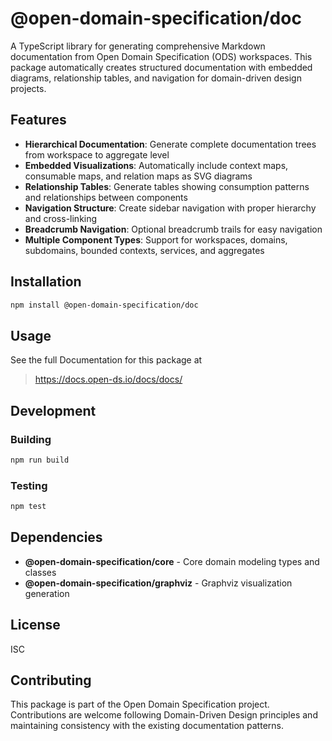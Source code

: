 # @open-domain-specification/doc

A TypeScript library for generating comprehensive Markdown documentation from Open Domain Specification (ODS) workspaces. This package automatically creates structured documentation with embedded diagrams, relationship tables, and navigation for domain-driven design projects.

## Features

- **Hierarchical Documentation**: Generate complete documentation trees from workspace to aggregate level
- **Embedded Visualizations**: Automatically include context maps, consumable maps, and relation maps as SVG diagrams
- **Relationship Tables**: Generate tables showing consumption patterns and relationships between components
- **Navigation Structure**: Create sidebar navigation with proper hierarchy and cross-linking
- **Breadcrumb Navigation**: Optional breadcrumb trails for easy navigation
- **Multiple Component Types**: Support for workspaces, domains, subdomains, bounded contexts, services, and aggregates

## Installation

```bash
npm install @open-domain-specification/doc
```

## Usage

See the full Documentation for this package at

> https://docs.open-ds.io/docs/docs/

## Development

### Building

```bash
npm run build
```

### Testing

```bash
npm test
```

## Dependencies

- **@open-domain-specification/core** - Core domain modeling types and classes
- **@open-domain-specification/graphviz** - Graphviz visualization generation

## License

ISC

## Contributing

This package is part of the Open Domain Specification project. Contributions are welcome following Domain-Driven Design principles and maintaining consistency with the existing documentation patterns.
